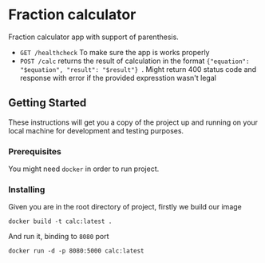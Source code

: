 # Fraction calculator

Fraction calculator app with support of parenthesis.

- `GET /healthcheck` To make sure the app is works properly
- `POST /calc` returns the result of calculation in the format `{"equation": "$equation", "result": "$result"}
`. Might return 400 status code and response with error if the provided expresstion wasn't legal

## Getting Started

These instructions will get you a copy of the project up and running on your local machine for development and testing purposes. 

### Prerequisites

You might need  `docker` in order to run project.

### Installing

Given you are in the root directory of project, firstly we build our image

```
docker build -t calc:latest .
```

And run it, binding to `8080` port

```
docker run -d -p 8080:5000 calc:latest
```
